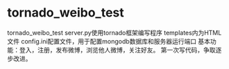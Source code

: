 # tornado_weibo_test
tornado_weibo_test
server.py使用tornado框架编写程序 templates内为HTML文件
config.ini配置文件，用于配置mongodb数据库和服务器运行端口
基本功能：登入，注册，发布微博，浏览他人微博，关注好友。
第一次写代码，争取逐步改进。
